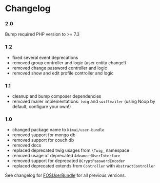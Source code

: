 Changelog
=========

### 2.0

Bump required PHP version to >= 7.3

### 1.2

- fixed several event deprecations
- removed group controller and logic (user entity change!)
- removed change password controller and logic
- removed show and edit profile controller and logic

### 1.1

- cleanup and bump composer dependencies
- removed mailer implementations: `twig` and `swiftmailer` (using Noop by default, configure your own!)

### 1.0

- changed package name to `kimai/user-bundle`
- removed support for mongo db
- removed support for couch db
- removed docs
- replaced deprecated twig usages from `\Twig_` namespace
- removed usage of deprecated `AdvancedUserInterface`
- removed support for deprecated `BCryptPasswordEncoder`
- replaced deprecated extends from `Controller` with `AbstractController`

See changelog for [FOSUserBundle](https://github.com/FriendsOfSymfony/FOSUserBundle/blob/master/Changelog.md) for all previous versions.
